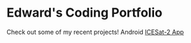 # Edward's Coding Portfolio

Check out some of my recent projects!
Android [ICESat-2 App](https://edwardj4747.github.io/ICESat-2-Android-App/)
